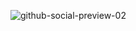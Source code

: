 ![github-social-preview-02](https://github.com/theradiumray/.github/assets/79719348/4c7e405a-eb63-4a32-bb98-7e3fa919bfe8)
